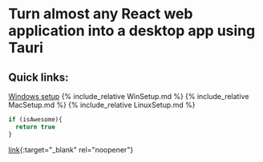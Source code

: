 # Turn almost any React web application into a desktop app using Tauri
## Quick links:
  [Windows setup](#Windows-setup)
{% include_relative WinSetup.md %}
{% include_relative MacSetup.md %}
{% include_relative LinuxSetup.md %}


```javascript
if (isAwesome){
  return true
}
```
[link](added.md){:target="_blank" rel="noopener"}
